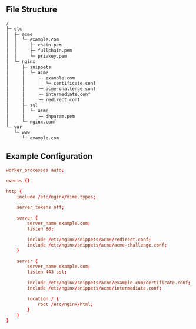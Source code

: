 <!-- generated 2024-10-10, Mozilla Guideline v5.7, nginx 1.26.0, OpenSSL 1.1.1w, intermediate configuration
https://ssl-config.mozilla.org/#server=nginx&version=1.26.0&config=intermediate&openssl=1.1.1w&guideline=5.7 -->

## File Structure

```txt
/
├─ etc
│  ├─ acme
│  │  └─ example.com
│  │     ├─ chain.pem
│  │     ├─ fullchain.pem
│  │     └─ privkey.pem
│  └─ nginx
│     ├─ snippets
│     │  └─ acme
│     │     ├─ example.com
│     │     │  └─ certificate.conf
│     │     ├─ acme-challenge.conf
│     │     ├─ intermediate.conf
│     │     └─ redirect.conf
│     ├─ ssl
│     │  └─ acme
│     │     └─ dhparam.pem
│     └─ nginx.conf
└─ var
   └─ www
      └─ example.com
```

## Example Configuration

```conf
worker_processes auto;

events {}

http {
	include /etc/nginx/mime.types;

	server_tokens off;

	server {
		server_name example.com;
		listen 80;

		include /etc/nginx/snippets/acme/redirect.conf;
		include /etc/nginx/snippets/acme/acme-challenge.conf;
	}

	server {
		server_name example.com;
		listen 443 ssl;

		include /etc/nginx/snippets/acme/example.com/certificate.conf;
		include /etc/nginx/snippets/acme/intermediate.conf;

		location / {
			root /etc/nginx/html;
		}
	}
}
```
